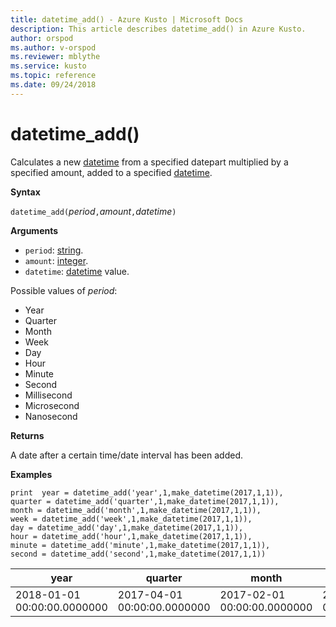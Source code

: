 ```yaml
---
title: datetime_add() - Azure Kusto | Microsoft Docs
description: This article describes datetime_add() in Azure Kusto.
author: orspod
ms.author: v-orspod
ms.reviewer: mblythe
ms.service: kusto
ms.topic: reference
ms.date: 09/24/2018
---
```

# datetime_add()

Calculates a new [datetime](./scalar-data-types/datetime.md) from a specified datepart multiplied by a specified amount, added to a specified [datetime](./scalar-data-types/datetime.md).

**Syntax**

`datetime_add(`*period*`,`*amount*`,`*datetime*`)`

**Arguments**

* `period`: [string](./scalar-data-types/string.md). 
* `amount`: [integer](./scalar-data-types/int.md).
* `datetime`: [datetime](./scalar-data-types/datetime.md) value.

Possible values of *period*: 
- Year
- Quarter
- Month
- Week
- Day
- Hour
- Minute
- Second
- Millisecond
- Microsecond
- Nanosecond

**Returns**

A date after a certain time/date interval has been added.

**Examples**

```kusto
print  year = datetime_add('year',1,make_datetime(2017,1,1)),
quarter = datetime_add('quarter',1,make_datetime(2017,1,1)),
month = datetime_add('month',1,make_datetime(2017,1,1)),
week = datetime_add('week',1,make_datetime(2017,1,1)),
day = datetime_add('day',1,make_datetime(2017,1,1)),
hour = datetime_add('hour',1,make_datetime(2017,1,1)),
minute = datetime_add('minute',1,make_datetime(2017,1,1)),
second = datetime_add('second',1,make_datetime(2017,1,1))

```

|year|quarter|month|week|day|hour|minute|second|
|---|---|---|---|---|---|---|---|
|2018-01-01 00:00:00.0000000|2017-04-01 00:00:00.0000000|2017-02-01 00:00:00.0000000|2017-01-08 00:00:00.0000000|2017-01-02 00:00:00.0000000|2017-01-01 01:00:00.0000000|2017-01-01 00:01:00.0000000|2017-01-01 00:00:01.0000000|






